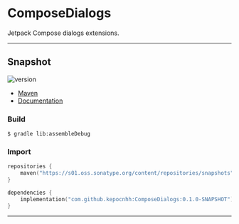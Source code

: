 # ComposeDialogs
Jetpack Compose dialogs extensions.

---

## Snapshot

![version](https://img.shields.io/static/v1?label=version&message=0.1.0-SNAPSHOT&labelColor=212121&color=2962ff&style=flat)

- [Maven](https://s01.oss.sonatype.org/content/repositories/snapshots/com/github/kepocnhh/ComposeDialogs/0.1.0-SNAPSHOT)
- [Documentation](https://StanleyProjects.github.io/ComposeDialogs/doc/0.1.0-SNAPSHOT)

### Build
```
$ gradle lib:assembleDebug
```

### Import
```kotlin
repositories {
    maven("https://s01.oss.sonatype.org/content/repositories/snapshots")
}

dependencies {
    implementation("com.github.kepocnhh:ComposeDialogs:0.1.0-SNAPSHOT")
}
```

---
